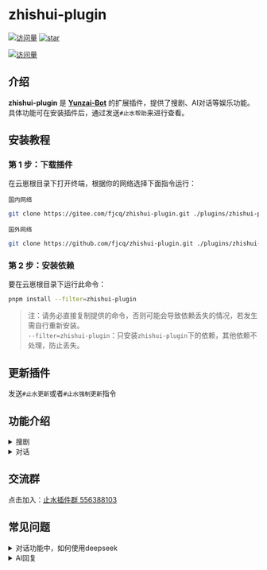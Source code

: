 # zhishui-plugin  

[![访问量](https://visitor-badge.glitch.me/badge?page_id=fjcq.zhishui-plugin&right_color=red&left_text=访%20问%20量)](https://gitee.com/fjcq/zhishui-plugin)
<a href='https://gitee.com/fjcq/zhishui-plugin/stargazers'><img src='https://gitee.com/fjcq/zhishui-plugin/badge/star.svg?theme=dark' alt='star'></img></a>

[![访问量](https://profile-counter.glitch.me/fjcq-zhishui-plugin/count.svg)](https://gitee.com/fjcq/zhishui-plugin)

## 介绍  

**zhishui-plugin** 是 **[Yunzai-Bot](https://gitee.com/yoimiya-kokomi/Miao-Yunzai)** 的扩展插件，提供了搜剧、AI对话等娱乐功能。
具体功能可在安装插件后，通过发送`#止水帮助`来进行查看。

## 安装教程  

### 第 1 步：下载插件  

在云崽根目录下打开终端，根据你的网络选择下面指令运行： 

`国内网络`  
```bash
git clone https://gitee.com/fjcq/zhishui-plugin.git ./plugins/zhishui-plugin  
```
`国外网络`  
```bash
git clone https://github.com/fjcq/zhishui-plugin.git ./plugins/zhishui-plugin  
```
### 第 2 步：安装依赖

要在云崽根目录下运行此命令： 

```bash  
pnpm install --filter=zhishui-plugin
```

> 注：请务必直接复制提供的命令，否则可能会导致依赖丢失的情况，若发生需自行重新安装。<br>
> `--filter=zhishui-plugin`：只安装`zhishui-plugin`下的依赖，其他依赖不处理，防止丢失。

## 更新插件  

发送`#止水更新`或者`#止水强制更新`指令

## 功能介绍  

<details>  
  <summary>搜剧</summary>  

- `#搜剧+剧名`  
  根据剧名进行搜索  

- `#取消搜剧`  
  取消当前的[#搜剧]  

- `#下一页`  
  `#搜剧`结果过多时，将会分页显示，使用此命令查看下一页  

- `#选剧+数字`  
  `#搜剧`之后，选择要看的影视剧  
  比如：`#选剧1`
  
- `#选剧+数字`  
  `#看剧`之后，选择要观看的资源  
  比如：`#看剧1` `#看剧上一集` `#看剧下一集`
  
- `#线路+数字`  
  `#选剧`之后，可以根据需要切换到不同的播放线路  

- `#设置搜剧接口`+数字  
  切换搜索接口  

- `#查看搜剧接口`  
  查看可用的搜剧接口  

- `#增加搜剧接口`接口地址|站点名称
  增加自定义搜索接口，例如：`#增加搜剧接口http://127.0.0.1/api.php/provide/vod/|我的网站`  

- `#删除搜剧接口`+编号  
  删除指定的搜剧接口，例如：#删除搜剧接口1  

- `#我的搜剧`  
  查看用户的搜剧记录、播放记录

- `#添加搜剧接口`
  未完成，敬请期待  

</details>

<details>
  <summary>对话</summary>  
  使用Bing或者chatGPT进行AI对话  

- `止水重置聊天`  
  结束当前的聊天话题。 （仅限主人可用）

- `#止水修改昵称`+昵称
  修改对话触发昵称。 例如：`#止水对话修改昵称小七`，成功之后可以用`小七你好`，将会收到回复

- `#止水语音(开启|关闭)`
  开启后会以语音的形式回复对话内容。（仅限主人可用）  
  
- `#止水<设置|查看>发音人`+发音人数字编号
  修改对话触发昵称。 例如：`#止水对话设置发音人44`，可以切换不同的发音人  
  *仅限主人可用*

- `#止水<设置|查看>身份`+身份描述文本  
  例如：`#设置对话身份从现在开始你是一只喵娘`，可以设置对话的身份，用于区分不同场景的对话。
  *仅限主人可用*

- `#止水<设置|查看>场景`+场景描述文本
  场景设定较为复杂，可以修改主人相关设定，但尽量不要修改里面有关的消息格式的设定，可能会导致无法识别不同的用户身份
  *仅限主人可用*

- `#止水查看好感度` 查看指定用户的好感度
  群员使用`#查看好感度`可查看自己的好感度，主人可以@群员，查看他人好感度。  
  *仅限主人可用*

- `#止水设置好感度<好感度>` 设置指定用户的好感度
  例如 @群员`#设置好感度50` （仅限主人可用）
  *仅限主人可用*

- `#止水<设置|查看>API` 设置或者查看当前OpenAI API链接地址
  *仅限主人可用*
  国内网络无法直接访问OpenAi，需要梯子或者反代。

- `#止水<设置|查看>KEY` 设置或者查看当前OpenAI KEY
  *仅限主人可用*

- `#止水<设置|查看>模型` 设置或者查看当前OpenAI 模型
 *仅限主人可用*

- `#止水<设置|开启|关闭>代理` 设置对话所使用的代理
  由于必应会根据使用者地区限制访问，`关闭代理`后，插件会访问 @地球生物 提供的服务器。`开启代理`后，使用的是你设置好的代理。（仅限主人可用）  
  例如 `#止水对话设置代理`<http://127.0.0.1:7890>  `#止水开启代理`  `#止水关闭代理`
  *仅限主人可用*

</details>  

## 交流群  

点击加入：[止水插件群 556388103](http://qm.qq.com/cgi-bin/qm/qr?_wv=1027&k=nHBGClQFxzzlokib8TRqbdVoam6kPN3z&authKey=kxnCLF%2Boj%2FCHRulcjeIWJdX5aedRVP4sAQxwKZKe5wE36ox%2FYwsHWte2cvrAQRnf&noverify=0&group_code=556388103)  

## 常见问题  

<details>  
  <summary>对话功能中，如何使用deepseek</summary>  

- 设置API地址  
  发送指令：`#止水设置API https://api.deepseek.com/v1/chat/completions`  

- 设置API KEY  
  发送指令：`#止水设置KEY sk-xxxxxxxxxxxxxxxxxxxxxxxxxxxxxxxxxxxxxxxxxxxx`  

- 设置模型  
  发送指令：`#止水设置模型 deepseek-chat`  

</details>  

<details>  
  <summary>AI回复</summary>  

- `抱歉，我无法满足这个请求`  
  角色设定触发了 OpenAI 的安全机制，请修改设定。  

- `与 AI 通信时发生错误，请稍后重试。`  
  网络问题，请搬梯子。  

</details>  
